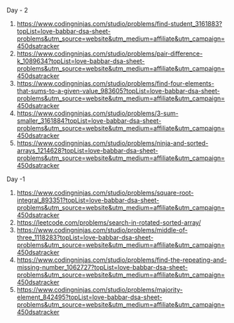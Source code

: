 Day - 2
1. https://www.codingninjas.com/studio/problems/find-student_3161883?topList=love-babbar-dsa-sheet-problems&utm_source=website&utm_medium=affiliate&utm_campaign=450dsatracker
2. https://www.codingninjas.com/studio/problems/pair-difference-k_1089634?topList=love-babbar-dsa-sheet-problems&utm_source=website&utm_medium=affiliate&utm_campaign=450dsatracker
3. https://www.codingninjas.com/studio/problems/find-four-elements-that-sums-to-a-given-value_983605?topList=love-babbar-dsa-sheet-problems&utm_source=website&utm_medium=affiliate&utm_campaign=450dsatracker
4. https://www.codingninjas.com/studio/problems/3-sum-smaller_3161884?topList=love-babbar-dsa-sheet-problems&utm_source=website&utm_medium=affiliate&utm_campaign=450dsatracker
5. https://www.codingninjas.com/studio/problems/ninja-and-sorted-arrays_1214628?topList=love-babbar-dsa-sheet-problems&utm_source=website&utm_medium=affiliate&utm_campaign=450dsatracker

Day -1
1. https://www.codingninjas.com/studio/problems/square-root-integral_893351?topList=love-babbar-dsa-sheet-problems&utm_source=website&utm_medium=affiliate&utm_campaign=450dsatracker
2. https://leetcode.com/problems/search-in-rotated-sorted-array/
3. https://www.codingninjas.com/studio/problems/middle-of-three_1118283?topList=love-babbar-dsa-sheet-problems&utm_source=website&utm_medium=affiliate&utm_campaign=450dsatracker
4. https://www.codingninjas.com/studio/problems/find-the-repeating-and-missing-number_1062727?topList=love-babbar-dsa-sheet-problems&utm_source=website&utm_medium=affiliate&utm_campaign=450dsatracker
5. https://www.codingninjas.com/studio/problems/majority-element_842495?topList=love-babbar-dsa-sheet-problems&utm_source=website&utm_medium=affiliate&utm_campaign=450dsatracker
